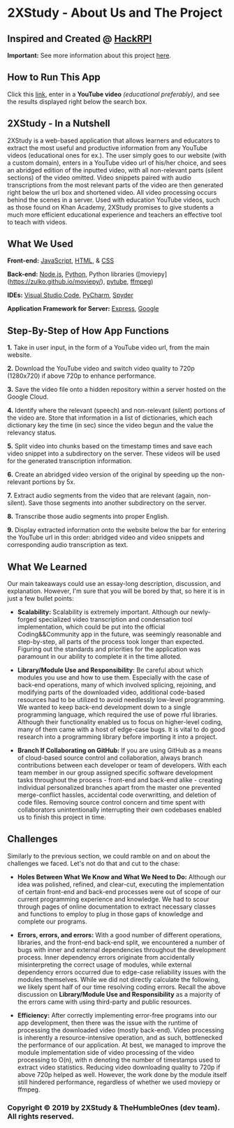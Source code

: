# 2XStudy - About Us and The Project

## Inspired and Created @ [HackRPI](http://www.hackrpi.com/) 

**Important:** See more information about this project [here](https://devpost.com/software/2xstudy-yhl6w0). 

## How to Run This App
Click this [link](https://x-study-257820.appspot.com/), enter in a **YouTube video** *(educational preferably)*, and see the results displayed right below the search box. 

## 2XStudy - In a Nutshell
2XStudy is a web-based application that allows learners and educators to extract the most useful and productive information from any YouTube videos (educational ones for ex.). The user simply goes to our website (with a custom domain), enters in a YouTube video url of his/her choice, and sees an abridged edition of the inputted video, with all non-relevant parts (silent sections) of the video omitted. Video snippets paired with audio transcriptions from the most relevant parts of the video are then generated right below the url box and shortened video. All video processing occurs behind the scenes in a server. Used with education YouTube videos, such as those found on Khan Academy, 2XStudy promises to give students a much more efficient educational experience and teachers an effective tool to teach with videos.

## What We Used
**Front-end:** [JavaScript](https://www.javascript.com/), [HTML](https://developer.mozilla.org/en-US/docs/Web/HTML), & [CSS](https://developer.mozilla.org/en-US/docs/Web/CSS) 

**Back-end:** [Node.js](https://nodejs.org/en/), [Python](https://www.python.org/), Python libraries ([moviepy] (https://zulko.github.io/moviepy/), [pytube](https://github.com/nficano/pytube), [ffmpeg](https://pypi.org/project/ffmpeg-python/))

**IDEs:** [Visual Studio Code](https://code.visualstudio.com/), [PyCharm](https://www.jetbrains.com/pycharm/), [Spyder](https://www.spyder-ide.org/)

**Application Framework for Server:** [Express](https://expressjs.com/), [Google](https://cloud.google.com/)

## Step-By-Step of How App Functions
**1.** Take in user input, in the form of a YouTube video url, from the main website.

**2.** Download the YouTube video and switch video quality to 720p (1280x720) if above 720p to enhance performance.

**3.** Save the video file onto a hidden repository within a server hosted on the Google Cloud. 

**4.** Identify where the relevant (speech) and non-relevant (silent) portions of the video are. Store that information in a list of dictionaries, which each dictionary key the time (in sec) since the video begun and the value the relevancy status.

**5.** Split video into chunks based on the timestamp times and save each video snippet into a subdirectory on the server. These videos will be used for the generated transcription information.

**6.** Create an abridged video version of the original by speeding up the non-relevant portions by 5x.

**7.** Extract audio segments from the video that are relevant (again, non-silent). Save those segments into another subdirectory on the server.

**8.** Transcribe those audio segments into proper English. 

**9.** Display extracted information onto the website below the bar for entering the YouTube url in this order: abridged video and video snippets and corresponding audio transcription as text.

## What We Learned
Our main takeaways could use an essay-long description, discussion, and explanation. However, I'm sure that you will be bored by that, so here it is in just a few bullet points:

* **Scalability:** Scalability is extremely important. Although our newly-forged specialized video transcription and condensation tool implementation, which could be put into the official Coding&&Community app in the future, was seemingly reasonable and step-by-step, all parts of the process took longer than expected. Figuring out the standards and priorities for the application was paramount in our ability to complete it in the time alloted.

* **Library/Module Use and Responsibility:** Be careful about which modules you use and how to use them. Especially with the case of back-end operations, many of which involved splicing, rejoining, and modifying parts of the downloaded video, additional code-based resources had to be utilized to avoid needlessly low-level programming. We wanted to keep back-end development down to a single programming language, which required the use of powe rful libraries. Although their functionality enabled us to focus on higher-level coding, many of them came with a host of edge-case bugs. It is vital to do good research into a programming library before importing it into a project.

* **Branch If Collaborating on GitHub:** If you are using GitHub as a means of cloud-based source control and collaboration, always branch contributions between each developer or team of developers. With each team member in our group assigned specific software development tasks throughout the process - front-end and back-end alike - creating individual personalized branches apart from the master one prevented merge-conflict hassles, accidental code overwritting, and deletion of code files. Removing source control concern and time spent with collaborators unintentionally interrupting their own codebases enabled us to finish this project in time. 

## Challenges
Similarly to the previous section, we could ramble on and on about the challenges we faced. Let's not do that and cut to the chase:

* **Holes Between What We Know and What We Need to Do:** Although our idea was polished, refined, and clear-cut, executing the implementation of certain front-end and back-end processes were out of scope of our current programming experience and knowledge. We had to scour through pages of online documentation to extract necessary classes and functions to employ to plug in those gaps of knowledge and complete our programs.

* **Errors, errors, and errors:** With a good number of different operations, libraries, and the front-end back-end split, we encountered a number of bugs with inner and external dependencies throughout the development process. Inner dependency errors originate from accidentally misinterpreting the correct usage of modules, while external dependency errors occurred due to edge-case reliability issues with the modules themselves. While we did not directly calculate the following, we likely spent half of our time resolving coding errors. Recall the above discussion on **Library/Module Use and Responsibility** as a majority of the errors came with using third-party and public resources.

* **Efficiency:** After correctly implementing error-free programs into our app development, then there was the issue with the runtime of processing the downloaded video (mostly back-end). Video processing is inherently a resource-intensive operation, and as such, bottlenecked the performance of our application. At best, we managed to improve the module implementation side of video processing of the video processing to O(n), with n denoting the number of timestamps used to extract video statistics. Reducing video downloading quality to 720p if above 720p helped as well. However, the work done by the module itself still hindered performance, regardless of whether we used moviepy or ffmpeg.

### Copyright © 2019 by 2XStudy & TheHumbleOnes (dev team). All rights reserved. 

